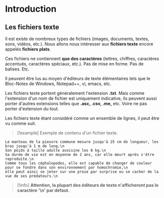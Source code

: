 # Introduction

## Les fichiers texte

Il est existe de nombreux types de fichiers (images, documents, textes, sons, vidéos, etc.).
Nous allons nous intéresser aux **fichiers texte** encore appelés **fichiers plats**.

Ces fichiers ne contiennent **que des caractères** (lettres, chiffres, caractères accentués, caractères spéciaux, etc.).
Pas de mise en forme. Pas de balises. Etc.

Il peuvent être lus au moyen d'éditeurs de texte élémentaires tels que le Bloc-Notes de Windows, Notepad++, vi, emacs, etc.

Les fichiers texte portent généralement l'extension **.txt**. Mais comme l'extension d'un nom de fichier est uniquement indicative, ils peuvent aussi porter d'autres extensions telles que **.asc, .csv, .me,** etc. Voire ne pas porter d'extension du tout.

Les fichiers texte étant considéré comme un ensemble de lignes, il peut être vu comme suit.

>[!example] Exemple de contenu d'un fichier texte.
```
Le manteau de la pieuvre commune mesure jusqu'à 25 cm de longueur, les bras jusqu'à 1 m de long.\n
Son poids à taille adulte avoisine les 8 kg.\n
Sa durée de vie est en moyenne de 2 ans, car elle meurt après s'être reproduite.\n
Comme tous les céphalopodes, elle est capable de changer de couleur pour se fondre dans son environnement par homochromie,\n
elle peut ainsi se jeter sur une proie par surprise ou se cacher de la vue de ses prédateurs.\n
```


>[!info] **Attention, la plupart des éditeurs de texte n'afficheront pas le caractère '\\n' par défaut.**

